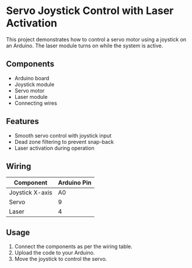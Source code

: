 # Servo Joystick Control with Laser Activation

This project demonstrates how to control a servo motor using a joystick on an Arduino. The laser module turns on while the system is active.

## Components

-   Arduino board
-   Joystick module
-   Servo motor
-   Laser module
-   Connecting wires

## Features

-   Smooth servo control with joystick input
-   Dead zone filtering to prevent snap-back
-   Laser activation during operation

## Wiring

| Component       | Arduino Pin |
| --------------- | ----------- |
| Joystick X-axis | A0          |
| Servo           | 9           |
| Laser           | 4           |

## Usage

1. Connect the components as per the wiring table.
2. Upload the code to your Arduino.
3. Move the joystick to control the servo.
